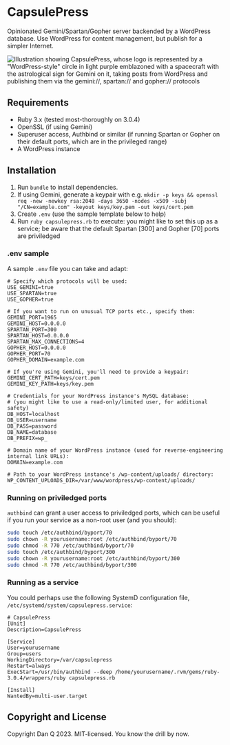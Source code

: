 # CapsulePress

Opinionated Gemini/Spartan/Gopher server backended by a WordPress database. Use WordPress for content management, but publish for a simpler Internet.

![Illustration showing CapsulePress, whose logo is represented by a "WordPress-style" circle in light purple emblazoned with a spacecraft with the astrological sign for Gemini on it, taking posts from WordPress and publishing them via the gemini://, spartan:// and gopher:// protocols](https://github.com/Dan-Q/CapsulePress/assets/53293/e5ada698-32ff-4a0d-a48c-819cbb5c45cf)

## Requirements

- Ruby 3.x (tested most-thoroughly on 3.0.4)
- OpenSSL (if using Gemini)
- Superuser access, Authbind or similar (if running Spartan or Gopher on their default ports, which are in the privileged range)
- A WordPress instance

## Installation

1. Run `bundle` to install dependencies.
2. If using Gemini, generate a keypair with e.g. `mkdir -p keys && openssl req -new -newkey rsa:2048 -days 3650 -nodes -x509 -subj "/CN=example.com" -keyout keys/key.pem -out keys/cert.pem`
3. Create `.env` (use the sample template below to help)
4. Run `ruby capsulepress.rb` to execute: you might like to set this up as a service; be aware that the default Spartan [300] and Gopher [70] ports are priviledged

### .env sample

A sample `.env` file you can take and adapt:

```
# Specify which protocols will be used:
USE_GEMINI=true
USE_SPARTAN=true
USE_GOPHER=true

# If you want to run on unusual TCP ports etc., specify them:
GEMINI_PORT=1965
GEMINI_HOST=0.0.0.0
SPARTAN_PORT=300
SPARTAN_HOST=0.0.0.0
SPARTAN_MAX_CONNECTIONS=4
GOPHER_HOST=0.0.0.0
GOPHER_PORT=70
GOPHER_DOMAIN=example.com

# If you're using Gemini, you'll need to provide a keypair:
GEMINI_CERT_PATH=keys/cert.pem
GEMINI_KEY_PATH=keys/key.pem

# Credentials for your WordPress instance's MySQL database:
# (you might like to use a read-only/limited user, for additional safety)
DB_HOST=localhost
DB_USER=username
DB_PASS=password
DB_NAME=database
DB_PREFIX=wp_

# Domain name of your WordPress instance (used for reverse-engineering internal link URLs):
DOMAIN=example.com

# Path to your WordPress instance's /wp-content/uploads/ directory:
WP_CONTENT_UPLOADS_DIR=/var/www/wordpress/wp-content/uploads/

```

### Running on priviledged ports

`authbind` can grant a user access to priviledged ports, which can be useful if you run your service as a non-root user (and you should):

```bash
sudo touch /etc/authbind/byport/70
sudo chown -R yourusername:root /etc/authbind/byport/70
sudo chmod -R 770 /etc/authbind/byport/70
sudo touch /etc/authbind/byport/300
sudo chown -R yourusername:root /etc/authbind/byport/300
sudo chmod -R 770 /etc/authbind/byport/300
```

### Running as a service

You could perhaps use the following SystemD configuration file, `/etc/systemd/system/capsulepress.service`:

```
# CapsulePress
[Unit]
Description=CapsulePress

[Service]
User=yourusername
Group=users
WorkingDirectory=/var/capsulepress
Restart=always
ExecStart=/usr/bin/authbind --deep /home/yourusername/.rvm/gems/ruby-3.0.4/wrappers/ruby capsulepress.rb

[Install]
WantedBy=multi-user.target
```

## Copyright and License

Copyright Dan Q 2023. MIT-licensed. You know the drill by now.
